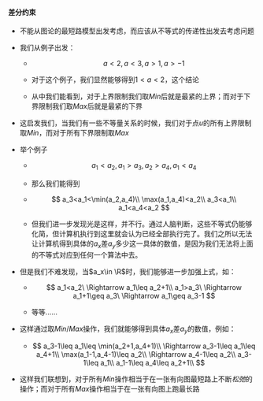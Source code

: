 #### 差分约束

* 不能从图论的最短路模型出发考虑，而应该从不等式的传递性出发去考虑问题

* 我们从例子出发：

  * $$
    a<2,a<3,a>1,a>-1
    $$

  * 对于这个例子，我们显然能够得到$1<a<2$，这个结论

  * 从中我们能看到，对于上界限制我们取$Min$后就是最紧的上界；而对于下界限制我们取$Max$后就是最紧的下界

* 这启发我们，当我们有一些不等量关系的时候，我们对于点$u$的所有上界限制取$Min$，而对于所有下界限制取$Max$

* 举个例子

  * $$
    a_1<a_2,a_1>a_3,a_2>a_4,a_1<a_4
    $$

  * 那么我们能得到

  * $$
    a_3<a_1<\min(a_2,a_4)\\
    \max(a_1,a_4)<a_2\\
    a_3<a_1\\
    a_1<a_4<a_2
    $$

  * 但我们进一步发现光是这样，并不行。通过人脑判断，这些不等式仍能够化简，但计算机执行到这里就会认为已经全部执行完了。我们之所以无法让计算机得到具体的$a_x$差$a_y$多少这一具体的数值，是因为我们无法将上面的不等式对应到任何一个算法中去。

* 但是我们不难发现，当$a_x\in \R$时，我们能够进一步加强上式，如：

  * $$
    a_1<a_2\ \Rightarrow a_1\leq a_2+1\\
    a_1>a_3\ \Rightarrow a_1+1\geq a_3\ \Rightarrow a_1\geq a_3-1
    $$

  * 等等......

* 这样通过取$Min/Max$操作，我们就能够得到具体$a_x$差$a_y$的数值，例如：

  * $$
    a_3-1\leq a_1\leq \min(a_2+1,a_4+1)\\
    \Rightarrow a_3-1\leq a_1\leq a_4+1\\ 
    \max(a_1-1,a_4-1)\leq a_2\\
    \Rightarrow a_4-1\leq a_2\\
    a_3-1\leq a_1\\
    a_1-1\leq a_4\leq a_2+1\\
    $$

* 这样我们联想到，对于所有$Min$操作相当于在一张有向图最短路上不断*松弛*的操作；而对于所有$Max$操作相当于在一张有向图上跑最长路